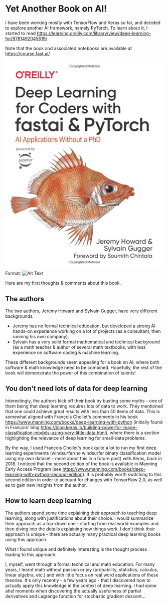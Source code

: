# Yet Another Book on AI!
I have been working mostly with TensorFlow and Keras so far, and decided to explore another AI framework, namely PyTorch. To learn about it, I started to read <https://learning.oreilly.com/library/view/deep-learning-for/9781492045519/>

Note that the book and associated notebooks are available at <https://course.fast.ai/>

![GitHub Logo](</images/Deep Learning for Coders with fastai & PyTorch - Book Cover.PNG>)
Format: ![Alt Text](url)

Here are my first thoughts & comments about this book.

## The authors
The two authors, Jeremy Howard and Sylvain Gugger, have very different backgrounds.
* Jeremy has no formal technical education, but developed a strong AI hands-on experience working on a lot of projects (as a consultant, then running his own company). 
* Sylvain has a very solid formal mathematical and technical background (as a math teacher & author of several math textbooks, with less experience on software coding & machine learning.

These different backgrounds seem appealing for a book on AI, where both software & math knowledge need to be combined. Hopefully, the rest of the book will demonstrate the power of this combination of talents!

## You don't need lots of data for deep learning
Interestingly, the authors kick off their book by busting some myths - one of them being that deep learning requires lots of data to work. They mentioned that one could achieve great results with less than 50 items of data. This is somewhat aligned with François Chollet's comments in his book <https://www.manning.com/books/deep-learning-with-python> (initially found in François' blog <https://blog.keras.io/building-powerful-image-classification-models-using-very-little-data.html>), where there is a section highlighting the relevance of deep learning for small-data problems.

By the way, I used François Chollet's book quite a lot to run my first deep learning experiments (windsurfer/no windsurfer binary classification model using my own dataset - more about this in a future post) with Keras, back in 2018. I noticed that the second edition of the book is available in Manning Early Access Program (see <https://www.manning.com/books/deep-learning-with-python-second-edition>). It is probably worth switching to this second edition in order to account for changes with TensorFlow 2.0, as well as to gain new insights from the author.

## How to learn deep learning
The authors spend some time explaining their approach to teaching deep learning, along with justifications about their choice. I would summarize their approach as a top-down one - starting from real world examples and then diving into the details explaining how things work. I don't think their approach is unique - there are actually many practical deep learning books using this approach. 

What I found unique and definitely interesting is the thought process leading to this approach.

I, myself, went through a formal technical and math education. For many years, I learnt math without passion or joy (probability, statistics, calculus, linear algebra, etc.) and with little focus on real word applications of these theories. It's only recently - a few years ago - that I discovered how to actually apply this knowledge in the context of deep learning. I had some aha! moments when discovering the actually usefulness of partial derivatives and Lagrange function for stochastic gradient descent...
